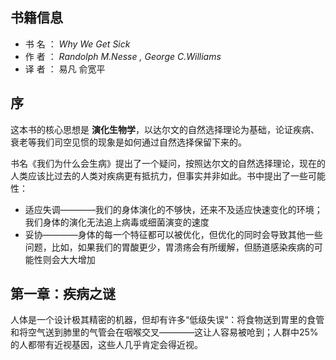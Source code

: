 ## 书籍信息

-   书 名 ： *Why We Get Sick*
-   作 者 ： *Randolph M.Nesse , George C.Williams*
-   译 者 ： 易凡 俞宽平

## 序

这本书的核心思想是 **演化生物学**，以达尔文的自然选择理论为基础，论证疾病、衰老等我们司空见惯的现象是如何通过自然选择保留下来的。

书名《我们为什么会生病》提出了一个疑问，按照达尔文的自然选择理论，现在的人类应该比过去的人类对疾病更有抵抗力，但事实并非如此。书中提出了一些可能性：

-   适应失调————我们的身体演化的不够快，还来不及适应快速变化的环境；我们身体的演化无法追上病毒或细菌演变的速度
-   妥协————身体的每一个特征都可以被优化，但优化的同时会导致其他一些问题，比如，如果我们的胃酸更少，胃溃疡会有所缓解，但肠道感染疾病的可能性则会大大增加

## 第一章：疾病之谜

人体是一个设计极其精密的机器，但却有许多“低级失误“：将食物送到胃里的食管和将空气送到肺里的气管会在咽喉交叉————这让人容易被呛到；人群中25%的人都带有近视基因，这些人几乎肯定会得近视。
